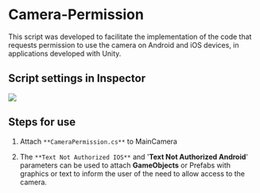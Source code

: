 # Camera-Permission

This script was developed to facilitate the implementation of the code that requests permission to use the camera on Android and iOS devices, in applications developed with Unity.

## Script settings in Inspector
![](../master/Inspector.png)

## Steps for use
1. Attach `**CameraPermission.cs**` to MainCamera

2. The `**Text Not Authorized IOS**` and '**Text Not Authorized Android**' parameters can be used to attach **GameObjects** or Prefabs with graphics or text to inform the user of the need to allow access to the camera.


